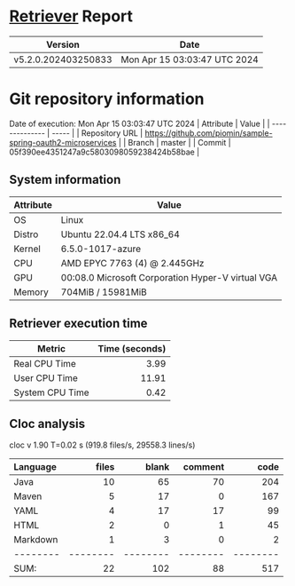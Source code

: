 # [Retriever](https://github.com/PalladioSimulator/Palladio-ReverseEngineering-Retriever) Report
| Version | Date |
| ------- | ---- |
| v5.2.0.202403250833 | Mon Apr 15 03:03:47 UTC 2024 |

# Git repository information
Date of execution: Mon Apr 15 03:03:47 UTC 2024
|    Attribute   | Value |
| -------------- | ----- |
| Repository URL | https://github.com/piomin/sample-spring-oauth2-microservices |
| Branch         | master |
| Commit         | 05f390ee4351247a9c5803098059238424b58bae |


## System information
| Attribute | Value |
| --------- | ----- |
| OS | Linux  |
| Distro | Ubuntu 22.04.4 LTS x86_64  |
| Kernel | 6.5.0-1017-azure  |
| CPU | AMD EPYC 7763 (4) @ 2.445GHz  |
| GPU | 00:08.0 Microsoft Corporation Hyper-V virtual VGA  |
| Memory | 704MiB / 15981MiB  |

## Retriever execution time
| Metric | Time (seconds) |
| --- | ---: |
| Real CPU Time | 3.99 |
| User CPU Time | 11.91 |
| System CPU Time | 0.42 |
<!--
Explainations:
- __Real CPU Time__: actual time the command has run (can be less than total time spent in user and system mode for multi-threaded processes)
- __User CPU Time__: time the command has spent running in user mode
- __System CPU Time__: time the command has spent running in system or kernel mode
-->

## Cloc analysis
cloc v 1.90  T=0.02 s (919.8 files/s, 29558.3 lines/s)

Language|files|blank|comment|code
:-------|-------:|-------:|-------:|-------:
Java|10|65|70|204
Maven|5|17|0|167
YAML|4|17|17|99
HTML|2|0|1|45
Markdown|1|3|0|2
--------|--------|--------|--------|--------
SUM:|22|102|88|517
